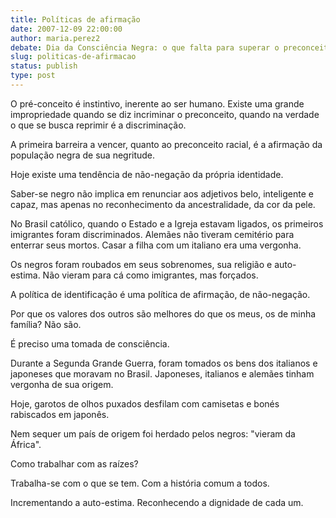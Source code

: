 ```yaml
---
title: Políticas de afirmação
date: 2007-12-09 22:00:00
author: maria.perez2
debate: Dia da Consciência Negra: o que falta para superar o preconceito?
slug: politicas-de-afirmacao
status: publish 
type: post
---
```


O pré-conceito é instintivo, inerente ao ser humano. Existe uma grande impropriedade quando se diz incriminar o preconceito, quando na verdade o que se busca reprimir é a discriminação.  

A primeira barreira a vencer, quanto ao preconceito racial, é a afirmação da população negra de sua negritude.   

Hoje existe uma tendência de não-negação da própria identidade.   

Saber-se negro não implica em renunciar aos adjetivos belo, inteligente e capaz, mas apenas no reconhecimento da ancestralidade, da cor da pele.   

No Brasil católico, quando o Estado e a Igreja estavam ligados, os primeiros imigrantes foram discriminados. Alemães não tiveram cemitério para enterrar seus mortos. Casar a filha com um italiano era uma vergonha.   

Os negros foram roubados em seus sobrenomes, sua religião e auto-estima. Não vieram para cá como imigrantes, mas forçados.  

A política de identificação é uma política de afirmação, de não-negação.   

Por que os valores dos outros são melhores do que os meus, os de minha família? Não são.  

É preciso uma tomada de consciência.  

Durante a Segunda Grande Guerra, foram tomados os bens dos italianos e japoneses que moravam no Brasil. Japoneses, italianos e alemães tinham vergonha de sua origem.   

Hoje, garotos de olhos puxados desfilam com camisetas e bonés rabiscados em japonês.  

Nem sequer um país de origem foi herdado pelos negros: "vieram da África".   

Como trabalhar com as raízes?  

Trabalha-se com o que se tem. Com a história comum a todos.  

Incrementando a auto-estima. Reconhecendo a dignidade de cada um.
